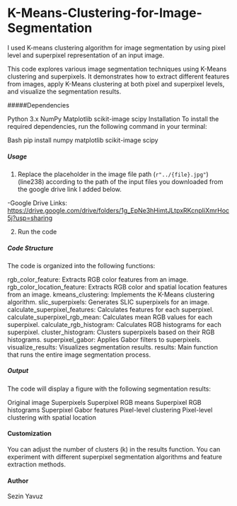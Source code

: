 # K-Means-Clustering-for-Image-Segmentation
I used K-means clustering algorithm for image segmentation by using pixel level and superpixel representation of an input image.

This code explores various image segmentation techniques using K-Means clustering and superpixels. It demonstrates how to extract different features from images, apply K-Means clustering at both pixel and superpixel levels, and visualize the segmentation results.

#####Dependencies

Python 3.x
NumPy
Matplotlib
scikit-image
scipy
Installation
To install the required dependencies, run the following command in your terminal:

Bash
pip install numpy matplotlib scikit-image scipy


##### Usage


1. Replace the placeholder in the image file path (`r"../{file}.jpg"`) (line238) according to the path of the input files you downloaded from the google drive link I added below.

-Google Drive Links:
https://drive.google.com/drive/folders/1g_EpNe3hHimtJLtpxRKcnpIiXmrHoc5j?usp=sharing


2. Run the code


##### Code Structure

The code is organized into the following functions:

rgb_color_feature: Extracts RGB color features from an image.
rgb_color_location_feature: Extracts RGB color and spatial location features from an image.
kmeans_clustering: Implements the K-Means clustering algorithm.
slic_superpixels: Generates SLIC superpixels for an image.
calculate_superpixel_features: Calculates features for each superpixel.
calculate_superpixel_rgb_mean: Calculates mean RGB values for each superpixel.
calculate_rgb_histogram: Calculates RGB histograms for each superpixel.
cluster_histogram: Clusters superpixels based on their RGB histograms.
superpixel_gabor: Applies Gabor filters to superpixels.
visualize_results: Visualizes segmentation results.
results: Main function that runs the entire image segmentation process.


##### Output
The code will display a figure with the following segmentation results:

Original image
Superpixels
Superpixel RGB means
Superpixel RGB histograms
Superpixel Gabor features
Pixel-level clustering
Pixel-level clustering with spatial location


#### Customization
You can adjust the number of clusters (k) in the results function.
You can experiment with different superpixel segmentation algorithms and feature extraction methods.



#### Author
Sezin Yavuz
